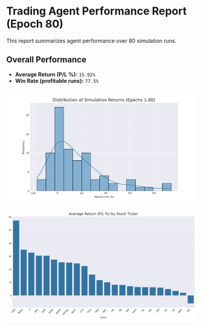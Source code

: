 # Trading Agent Performance Report (Epoch 80)

This report summarizes agent performance over 80 simulation runs.

## Overall Performance
- **Average Return (P/L %):** `15.92%`
- **Win Rate (profitable runs):** `77.5%`

![Returns Distribution](epoch_80_returns_distribution.png)

![Performance by Ticker](epoch_80_performance_by_ticker.png)

